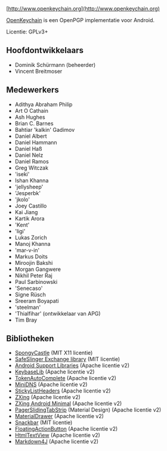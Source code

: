 [//]: # (NOTE: Please put every sentence in its own line, Transifex puts every line in its own translation field!)

[http://www.openkeychain.org](http://www.openkeychain.org)

[OpenKeychain](http://www.openkeychain.org) is een OpenPGP implementatie voor Android.

Licentie: GPLv3+

## Hoofdontwikkelaars
  * Dominik Schürmann (beheerder)
  * Vincent Breitmoser

## Medewerkers
  * Adithya Abraham Philip
  * Art O Cathain
  * Ash Hughes
  * Brian C. Barnes
  * Bahtiar 'kalkin' Gadimov
  * Daniel Albert
  * Daniel Hammann
  * Daniel Haß
  * Daniel Nelz
  * Daniel Ramos
  * Greg Witczak
  * 'iseki'
  * Ishan Khanna
  * 'jellysheep'
  * 'Jesperbk'
  * 'jkolo'
  * Joey Castillo
  * Kai Jiang
  * Kartik Arora
  * 'Kent'
  * 'ligi'
  * Lukas Zorich
  * Manoj Khanna
  * 'mar-v-in'
  * Markus Doits
  * Miroojin Bakshi
  * Morgan Gangwere
  * Nikhil Peter Raj
  * Paul Sarbinowski
  * 'Senecaso'
  * Signe Rüsch
  * Sreeram Boyapati
  * 'steelman'
  * 'Thialfihar' (ontwikkelaar van APG)
  * Tim Bray

## Bibliotheken
  * [SpongyCastle](http://rtyley.github.com/spongycastle/) (MIT X11 licentie)
  * [SafeSlinger Exchange library](https://github.com/SafeSlingerProject/exchange-android) (MIT licentie)
  * [Android Support Libraries](http://developer.android.com/tools/support-library/index.html) (Apache licentie v2)
  * [KeybaseLib](https://github.com/timbray/KeybaseLib) (Apache licentie v2)
  * [TokenAutoComplete](https://github.com/splitwise/TokenAutoComplete) (Apache licentie v2)
  * [MiniDNS](https://github.com/rtreffer/minidns) (Apache licentie v2)
  * [StickyListHeaders](https://github.com/emilsjolander/StickyListHeaders) (Apache licentie v2)
  * [ZXing](https://github.com/zxing/zxing) (Apache licentie v2)
  * [ZXing Android Minimal](https://github.com/journeyapps/zxing-android-embedded) (Apache licentie v2)
  * [PagerSlidingTabStrip](https://github.com/jpardogo/PagerSlidingTabStrip) (Material Design) (Apache licentie v2)
  * [MaterialDrawer](https://github.com/mikepenz/MaterialDrawer) (Apache licentie v2)
  * [Snackbar](https://github.com/nispok/snackbar) (MIT licentie)
  * [FloatingActionButton](https://github.com/futuresimple/android-floating-action-button) (Apache licentie v2)
  * [HtmlTextView](https://github.com/sufficientlysecure/html-textview) (Apache licentie v2)
  * [Markdown4J](https://github.com/jdcasey/markdown4j) (Apache licentie v2)